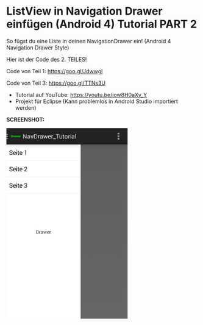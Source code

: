 # ListView in Navigation Drawer einfügen (Android 4) Tutorial PART 2
So fügst du eine Liste in deinen NavigationDrawer ein! (Android 4 Navigation Drawer Style) 

Hier ist der Code des 2. TEILES!

Code von Teil 1: https://goo.gl/JdwwgI

Code von Teil 3: https://goo.gl/TTNs3U


- Tutorial auf YouTube: https://youtu.be/iow8H0aXv_Y
- Projekt für Eclipse (Kann problemlos in Android Studio importiert werden)

<b>SCREENSHOT:</b>

<img src="https://github.com/derAndroidPro/Navigation_Drawer_KK_Tutorial_Part2/blob/master/screenshot1.PNG" height="500px"/>
